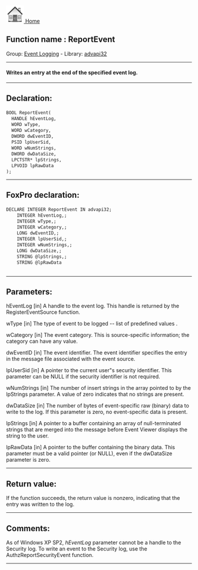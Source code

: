 [<img src="../../images/home.png"> Home ](https://github.com/VFPX/Win32API)  

## Function name : ReportEvent
Group: [Event Logging](../../functions_group.md#Event_Logging)  -  Library: [advapi32](../../../libraries.md#advapi32)  
***  


#### Writes an entry at the end of the specified event log.
***  


## Declaration:
```foxpro  
BOOL ReportEvent(
  HANDLE hEventLog,
  WORD wType,
  WORD wCategory,
  DWORD dwEventID,
  PSID lpUserSid,
  WORD wNumStrings,
  DWORD dwDataSize,
  LPCTSTR* lpStrings,
  LPVOID lpRawData
);  
```  
***  


## FoxPro declaration:
```foxpro  
DECLARE INTEGER ReportEvent IN advapi32;
	INTEGER hEventLog,;
	INTEGER wType,;
	INTEGER wCategory,;
	LONG dwEventID,;
	INTEGER lpUserSid,;
	INTEGER wNumStrings,;
	LONG dwDataSize,;
	STRING @lpStrings,;
	STRING @lpRawData
  
```  
***  


## Parameters:
hEventLog 
[in] A handle to the event log. This handle is returned by the RegisterEventSource function.

wType 
[in] The type of event to be logged -- list of predefined values .

wCategory 
[in] The event category. This is source-specific information; the category can have any value. 

dwEventID 
[in] The event identifier. The event identifier specifies the entry in the message file associated with the event source.

lpUserSid 
[in] A pointer to the current user"s security identifier. This parameter can be NULL if the security identifier is not required. 

wNumStrings 
[in] The number of insert strings in the array pointed to by the lpStrings parameter. A value of zero indicates that no strings are present. 

dwDataSize 
[in] The number of bytes of event-specific raw (binary) data to write to the log. If this parameter is zero, no event-specific data is present. 

lpStrings 
[in] A pointer to a buffer containing an array of null-terminated strings that are merged into the message before Event Viewer displays the string to the user. 

lpRawData 
[in] A pointer to the buffer containing the binary data. This parameter must be a valid pointer (or NULL), even if the dwDataSize parameter is zero.   
***  


## Return value:
If the function succeeds, the return value is nonzero, indicating that the entry was written to the log.  
***  


## Comments:
As of Windows XP SP2, <Em>hEventLog</Em> parameter cannot be a handle to the Security log. To write an event to the Security log, use the AuthzReportSecurityEvent function.  
  
  
***  

